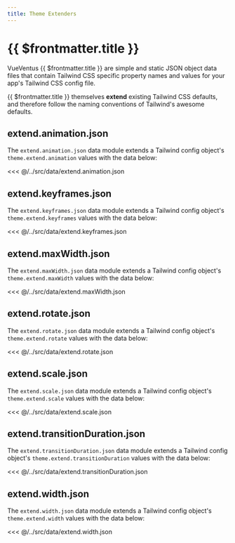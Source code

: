 ```yaml
---
title: Theme Extenders
---
```


<script setup>
    import DocsPackageVersion from '../../../src/views/compos/DocsPackageVersion.vue'
</script>







# {{ $frontmatter.title }}

VueVentus {{ $frontmatter.title }} are simple and static JSON object data files that contain Tailwind CSS specific property names and values for your app's Tailwind CSS config file.

{{ $frontmatter.title }} themselves **extend** existing Tailwind CSS defaults, and therefore follow the naming conventions of Tailwind's awesome defaults.









## extend.animation.json

The `extend.animation.json` data module extends a Tailwind config object's `theme.extend.animation` values with the data below:

<<< @/../src/data/extend.animation.json










## extend.keyframes.json

The `extend.keyframes.json` data module extends a Tailwind config object's `theme.extend.keyframes` values with the data below:

<<< @/../src/data/extend.keyframes.json









## extend.maxWidth.json

The `extend.maxWidth.json` data module extends a Tailwind config object's `theme.extend.maxWidth` values with the data below:

<<< @/../src/data/extend.maxWidth.json





## extend.rotate.json

The `extend.rotate.json` data module extends a Tailwind config object's `theme.extend.rotate` values with the data below:

<<< @/../src/data/extend.rotate.json





## extend.scale.json

The `extend.scale.json` data module extends a Tailwind config object's `theme.extend.scale` values with the data below:

<<< @/../src/data/extend.scale.json





## extend.transitionDuration.json

The `extend.transitionDuration.json` data module extends a Tailwind config object's `theme.extend.transitionDuration` values with the data below:

<<< @/../src/data/extend.transitionDuration.json





## extend.width.json

The `extend.width.json` data module extends a Tailwind config object's `theme.extend.width` values with the data below:

<<< @/../src/data/extend.width.json






<DocsPackageVersion/>



